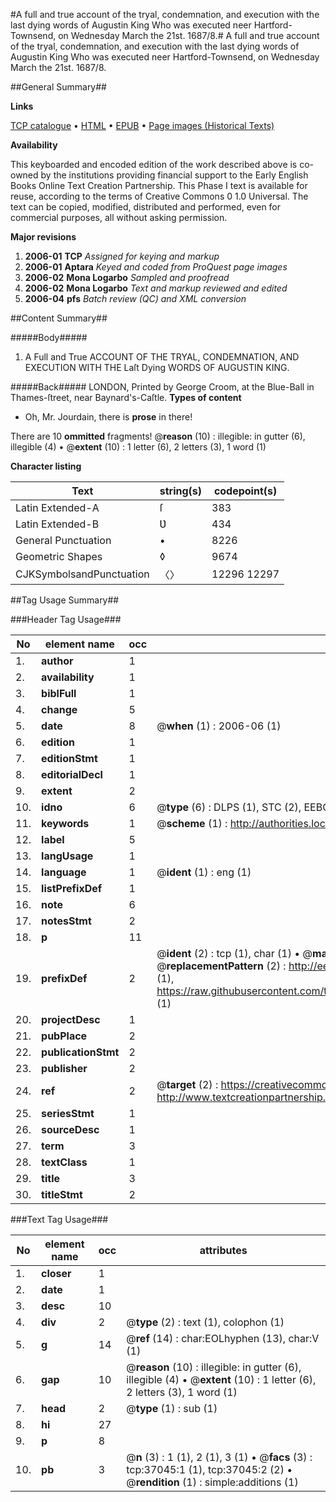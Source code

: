 #A full and true account of the tryal, condemnation, and execution with the last dying words of Augustin King Who was executed neer Hartford-Townsend, on Wednesday March the 21st. 1687/8.#
A full and true account of the tryal, condemnation, and execution with the last dying words of Augustin King Who was executed neer Hartford-Townsend, on Wednesday March the 21st. 1687/8.

##General Summary##

**Links**

[TCP catalogue](http://www.ota.ox.ac.uk/tcp/)  • 
[HTML](http://tei.it.ox.ac.uk/tcp/Texts-HTML/free/A40/A40577.html)  • 
[EPUB](http://tei.it.ox.ac.uk/tcp/Texts-EPUB/free/A40/A40577.epub) • 
[Page images (Historical Texts)](https://data.historicaltexts.jisc.ac.uk/view?pubId=eebo-99832571e&pageId=eebo-99832571e-37045-1)

**Availability**

This keyboarded and encoded edition of the
	       work described above is co-owned by the institutions
	       providing financial support to the Early English Books
	       Online Text Creation Partnership. This Phase I text is
	       available for reuse, according to the terms of Creative
	       Commons 0 1.0 Universal. The text can be copied,
	       modified, distributed and performed, even for
	       commercial purposes, all without asking permission.

**Major revisions**

1. __2006-01__ __TCP__ *Assigned for keying and markup*
1. __2006-01__ __Aptara__ *Keyed and coded from ProQuest page images*
1. __2006-02__ __Mona Logarbo__ *Sampled and proofread*
1. __2006-02__ __Mona Logarbo__ *Text and markup reviewed and edited*
1. __2006-04__ __pfs__ *Batch review (QC) and XML conversion*

##Content Summary##

#####Body#####

1. A Full and True
ACCOUNT
OF THE
TRYAL,
CONDEMNATION,
AND
EXECUTION
WITH THE
Laſt Dying WORDS
OF
AUGUSTIN KING.

#####Back#####
LONDON, Printed by George Croom, at the Blue-Ball in
Thames-ſtreet, near Baynard's-Caſtle.
**Types of content**

  * Oh, Mr. Jourdain, there is **prose** in there!

There are 10 **ommitted** fragments! 
 @__reason__ (10) : illegible: in gutter (6), illegible (4)  •  @__extent__ (10) : 1 letter (6), 2 letters (3), 1 word (1)

**Character listing**


|Text|string(s)|codepoint(s)|
|---|---|---|
|Latin Extended-A|ſ|383|
|Latin Extended-B|Ʋ|434|
|General Punctuation|•|8226|
|Geometric Shapes|◊|9674|
|CJKSymbolsandPunctuation|〈〉|12296 12297|

##Tag Usage Summary##

###Header Tag Usage###

|No|element name|occ|attributes|
|---|---|---|---|
|1.|__author__|1||
|2.|__availability__|1||
|3.|__biblFull__|1||
|4.|__change__|5||
|5.|__date__|8| @__when__ (1) : 2006-06 (1)|
|6.|__edition__|1||
|7.|__editionStmt__|1||
|8.|__editorialDecl__|1||
|9.|__extent__|2||
|10.|__idno__|6| @__type__ (6) : DLPS (1), STC (2), EEBO-CITATION (1), PROQUEST (1), VID (1)|
|11.|__keywords__|1| @__scheme__ (1) : http://authorities.loc.gov/ (1)|
|12.|__label__|5||
|13.|__langUsage__|1||
|14.|__language__|1| @__ident__ (1) : eng (1)|
|15.|__listPrefixDef__|1||
|16.|__note__|6||
|17.|__notesStmt__|2||
|18.|__p__|11||
|19.|__prefixDef__|2| @__ident__ (2) : tcp (1), char (1)  •  @__matchPattern__ (2) : ([0-9\-]+):([0-9IVX]+) (1), (.+) (1)  •  @__replacementPattern__ (2) : http://eebo.chadwyck.com/downloadtiff?vid=$1&page=$2 (1), https://raw.githubusercontent.com/textcreationpartnership/Texts/master/tcpchars.xml#$1 (1)|
|20.|__projectDesc__|1||
|21.|__pubPlace__|2||
|22.|__publicationStmt__|2||
|23.|__publisher__|2||
|24.|__ref__|2| @__target__ (2) : https://creativecommons.org/publicdomain/zero/1.0/ (1), http://www.textcreationpartnership.org/docs/. (1)|
|25.|__seriesStmt__|1||
|26.|__sourceDesc__|1||
|27.|__term__|3||
|28.|__textClass__|1||
|29.|__title__|3||
|30.|__titleStmt__|2||


###Text Tag Usage###

|No|element name|occ|attributes|
|---|---|---|---|
|1.|__closer__|1||
|2.|__date__|1||
|3.|__desc__|10||
|4.|__div__|2| @__type__ (2) : text (1), colophon (1)|
|5.|__g__|14| @__ref__ (14) : char:EOLhyphen (13), char:V (1)|
|6.|__gap__|10| @__reason__ (10) : illegible: in gutter (6), illegible (4)  •  @__extent__ (10) : 1 letter (6), 2 letters (3), 1 word (1)|
|7.|__head__|2| @__type__ (1) : sub (1)|
|8.|__hi__|27||
|9.|__p__|8||
|10.|__pb__|3| @__n__ (3) : 1 (1), 2 (1), 3 (1)  •  @__facs__ (3) : tcp:37045:1 (1), tcp:37045:2 (2)  •  @__rendition__ (1) : simple:additions (1)|
